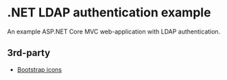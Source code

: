 # .NET LDAP authentication example

An example ASP.NET Core MVC web-application with LDAP authentication.

## 3rd-party

- [Bootstrap icons](https://icons.getbootstrap.com)
